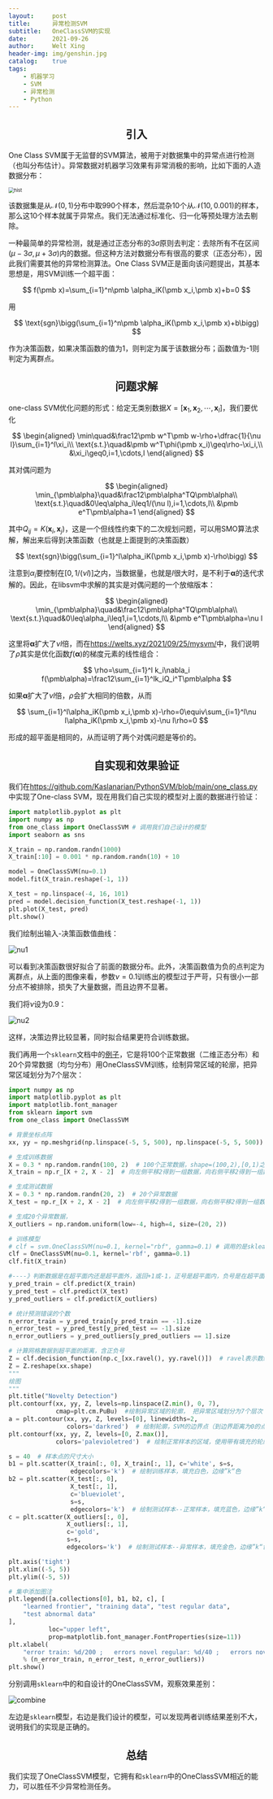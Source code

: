 ```yaml
---
layout:     post
title:      异常检测SVM
subtitle:   OneClassSVM的实现
date:       2021-09-26
author:     Welt Xing
header-img: img/genshin.jpg
catalog:    true
tags:
    - 机器学习
    - SVM
    - 异常检测
    - Python
---
```


## <center>引入

One Class SVM属于无监督的SVM算法，被用于对数据集中的异常点进行检测（也叫分布估计）。异常数据对机器学习效果有非常消极的影响，比如下面的人造数据分布：

<img src="/img/man_made_hist.png" alt="hist" style="zoom:67%;" />

该数据集是从$\mathcal{N}(0,1)$分布中取990个样本，然后混杂10个从$\mathcal{N}(10,0.001)$的样本，那么这10个样本就属于异常点。我们无法通过标准化、归一化等预处理方法去剔除。

一种最简单的异常检测，就是通过正态分布的3$\sigma$原则去判定：去除所有不在区间$(\mu-3\sigma,\mu+3\sigma)$内的数据。但这种方法对数据分布有很高的要求（正态分布），因此我们需要其他的异常检测算法。One Class SVM正是面向该问题提出，其基本思想是，用SVM训练一个超平面：

$$
f(\pmb x)=\sum_{i=1}^n\pmb \alpha_iK(\pmb x_i,\pmb x)+b=0
$$

用

$$
\text{sgn}\bigg(\sum_{i=1}^n\pmb \alpha_iK(\pmb x_i,\pmb x)+b\bigg)
$$

作为决策函数，如果决策函数的值为1，则判定为属于该数据分布；函数值为-1则判定为离群点。

## <center>问题求解

one-class SVM优化问题的形式：给定无类别数据$X=[\pmb x_1,\pmb x_2,\cdots,\pmb x_l]$，我们要优化

$$
\begin{aligned}
\min\quad&\frac12\pmb w^T\pmb w-\rho+\dfrac{1}{\nu l}\sum_{i=1}^l\xi_i\\
\text{s.t.}\quad&\pmb w^T\phi(\pmb x_i)\geq\rho-\xi_i,\\
&\xi_i\geq0,i=1,\cdots,l
\end{aligned}
$$

其对偶问题为

$$
\begin{aligned}
\min_{\pmb\alpha}\quad&\frac12\pmb\alpha^TQ\pmb\alpha\\
\text{s.t.}\quad&0\leq\alpha_i\leq1/(\nu l),i=1,\cdots,l\\
&\pmb e^T\pmb\alpha=1
\end{aligned}
$$

其中$Q_{ij}=K(\pmb x_i,\pmb x_j)$，这是一个但线性约束下的二次规划问题，可以用SMO算法求解，解出来后得到决策函数（也就是上面提到的决策函数）

$$
\text{sgn}\bigg(\sum_{i=1}^l\alpha_iK(\pmb x_i,\pmb x)-\rho\bigg)
$$

注意到$\alpha_i$要控制在$[0,1/(\nu l)]$之内，当数据量，也就是$l$很大时，是不利于$\pmb\alpha$的迭代求解的。因此，在libsvm中求解的其实是对偶问题的一个放缩版本：

$$
\begin{aligned}
\min_{\pmb\alpha}\quad&\frac12\pmb\alpha^TQ\pmb\alpha\\
\text{s.t.}\quad&0\leq\alpha_i\leq1,i=1,\cdots,l\\
&\pmb e^T\pmb\alpha=\nu l
\end{aligned}
$$

这里将$\pmb\alpha$扩大了$\nu l$倍，而在<https://welts.xyz/2021/09/25/mysvm/>中，我们说明了$\rho$其实是优化函数$f(\pmb\alpha)$的梯度元素的线性组合：

$$
\rho=\sum_{i=1}^l k_i\nabla_i f(\pmb\alpha)=\frac12\sum_{i=1}^lk_iQ_i^T\pmb\alpha
$$

如果$\pmb\alpha$扩大了$\nu l$倍，$\rho$会扩大相同的倍数，从而

$$
\sum_{i=1}^l\alpha_iK(\pmb x_i,\pmb x)-\rho=0\equiv\sum_{i=1}^l\nu l\alpha_iK(\pmb x_i,\pmb x)-\nu l\rho=0
$$

形成的超平面是相同的，从而证明了两个对偶问题是等价的。

## <center>自实现和效果验证

我们在<https://github.com/Kaslanarian/PythonSVM/blob/main/one_class.py>中实现了One-class SVM，现在用我们自己实现的模型对上面的数据进行验证：

```python
import matplotlib.pyplot as plt
import numpy as np
from one_class import OneClassSVM # 调用我们自己设计的模型
import seaborn as sns

X_train = np.random.randn(1000)
X_train[:10] = 0.001 * np.random.randn(10) + 10

model = OneClassSVM(nu=0.1)
model.fit(X_train.reshape(-1, 1))

X_test = np.linspace(-4, 16, 101)
pred = model.decision_function(X_test.reshape(-1, 1))
plt.plot(X_test, pred)
plt.show()
```

我们绘制出输入-决策函数值曲线：

![nu1](/img/nu1.png)

可以看到决策函数很好拟合了前面的数据分布。此外，决策函数值为负的点判定为离群点，从上面的图像来看，参数$\nu=0.1$训练出的模型过于严苛，只有很小一部分点不被排除，损失了大量数据，而且边界不显著。

我们将$\nu$设为0.9：

![nu2](/img/nu2.png)

这样，决策边界比较显著，同时拟合结果更符合训练数据。

我们再用一个`sklearn`文档中的[例子](https://scikit-learn.org/stable/auto_examples/svm/plot_oneclass.html#sphx-glr-auto-examples-svm-plot-oneclass-py)，它是将100个正常数据（二维正态分布）和20个异常数据（均匀分布）用OneClassSVM训练，绘制异常区域的轮廓，把异常区域划分为7个层次：

```python
import numpy as np
import matplotlib.pyplot as plt
import matplotlib.font_manager
from sklearn import svm
from one_class import OneClassSVM

# 背景坐标点阵
xx, yy = np.meshgrid(np.linspace(-5, 5, 500), np.linspace(-5, 5, 500))

# 生成训练数据
X = 0.3 * np.random.randn(100, 2)  # 100个正常数据，shape=(100,2),[0,1)之间
X_train = np.r_[X + 2, X - 2]  # 向左侧平移2得到一组数据，向右侧平移2得到一组数据，两组数据串联，

# 生成测试数据
X = 0.3 * np.random.randn(20, 2)  # 20个异常数据
X_test = np.r_[X + 2, X - 2]  # 向左侧平移2得到一组数据，向右侧平移2得到一组数据，两组数据串联，

# 生成20个异常数据，
X_outliers = np.random.uniform(low=-4, high=4, size=(20, 2))

# 训练模型
# clf = svm.OneClassSVM(nu=0.1, kernel="rbf", gamma=0.1) # 调用的是sklearn中的SVM
clf = OneClassSVM(nu=0.1, kernel='rbf', gamma=0.1)
clf.fit(X_train)

#----》判断数据是在超平面内还是超平面外，返回+1或-1，正号是超平面内，负号是在超平面外
y_pred_train = clf.predict(X_train)
y_pred_test = clf.predict(X_test)
y_pred_outliers = clf.predict(X_outliers)

# 统计预测错误的个数
n_error_train = y_pred_train[y_pred_train == -1].size
n_error_test = y_pred_test[y_pred_test == -1].size
n_error_outliers = y_pred_outliers[y_pred_outliers == 1].size

# 计算网格数据到超平面的距离，含正负号
Z = clf.decision_function(np.c_[xx.ravel(), yy.ravel()])  # ravel表示数组拉直
Z = Z.reshape(xx.shape)
"""
绘图
"""
plt.title("Novelty Detection")
plt.contourf(xx, yy, Z, levels=np.linspace(Z.min(), 0, 7),
             cmap=plt.cm.PuBu)  #绘制异常区域的轮廓， 把异常区域划分为7个层次
a = plt.contour(xx, yy, Z, levels=[0], linewidths=2,
                colors='darkred')  # 绘制轮廓，SVM的边界点（到边界距离为0的点
plt.contourf(xx, yy, Z, levels=[0, Z.max()],
             colors='palevioletred')  # 绘制正常样本的区域，使用带有填充的轮廓

s = 40  # 样本点的尺寸大小
b1 = plt.scatter(X_train[:, 0], X_train[:, 1], c='white', s=s,
                 edgecolors='k')  # 绘制训练样本，填充白色，边缘”k“色
b2 = plt.scatter(X_test[:, 0],
                 X_test[:, 1],
                 c='blueviolet',
                 s=s,
                 edgecolors='k')  # 绘制测试样本--正常样本，填充蓝色，边缘”k“色
c = plt.scatter(X_outliers[:, 0],
                X_outliers[:, 1],
                c='gold',
                s=s,
                edgecolors='k')  # 绘制测试样本--异常样本，填充金色，边缘”k“色

plt.axis('tight')
plt.xlim((-5, 5))
plt.ylim((-5, 5))

# 集中添加图注
plt.legend([a.collections[0], b1, b2, c], [
    "learned frontier", "training data", "test regular data",
    "test abnormal data"
],
           loc="upper left",
           prop=matplotlib.font_manager.FontProperties(size=11))
plt.xlabel(
    "error train: %d/200 ;   errors novel regular: %d/40 ;   errors novel abnormal: %d/40"
    % (n_error_train, n_error_test, n_error_outliers))
plt.show()
```

分别调用`sklearn`中的和自设计的OneClassSVM，观察效果差别：

![combine](/img/svm_combine.png)

左边是`sklearn`模型，右边是我们设计的模型，可以发现两者训练结果差别不大，说明我们的实现是正确的。

## <center>总结

我们实现了OneClassSVM模型，它拥有和`sklearn`中的OneClassSVM相近的能力，可以胜任不少异常检测任务。
